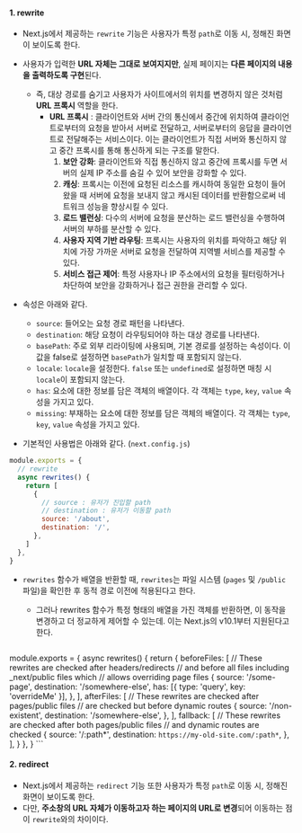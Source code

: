 
#### 1. rewrite

- Next.js에서 제공하는 `rewrite` 기능은 사용자가 특정 `path`로 이동 시, 정해진 화면이 보이도록 한다.
- 사용자가 입력한 **URL 자체는 그대로 보여지지만**, 실제 페이지는 **다른 페이지의 내용을 출력하도록 구현**된다.
	- 즉, 대상 경로를 숨기고 사용자가 사이트에서의 위치를 변경하지 않은 것처럼 **URL 프록시** 역할을 한다.
		- **URL 프록시** : 클라이언트와 서버 간의 통신에서 중간에 위치하여 클라이언트로부터의 요청을 받아서 서버로 전달하고, 서버로부터의 응답을 클라이언트로 전달해주는 서비스이다. 이는 클라이언트가 직접 서버와 통신하지 않고 중간 프록시를 통해 통신하게 되는 구조를 말한다.
			1. **보안 강화**: 클라이언트와 직접 통신하지 않고 중간에 프록시를 두면 서버의 실제 IP 주소를 숨길 수 있어 보안을 강화할 수 있다.
			2. **캐싱**: 프록시는 이전에 요청된 리소스를 캐시하여 동일한 요청이 들어왔을 때 서버에 요청을 보내지 않고 캐시된 데이터를 반환함으로써 네트워크 성능을 향상시킬 수 있다.
			3. **로드 밸런싱**: 다수의 서버에 요청을 분산하는 로드 밸런싱을 수행하여 서버의 부하를 분산할 수 있다.
			4. **사용자 지역 기반 라우팅**: 프록시는 사용자의 위치를 파악하고 해당 위치에 가장 가까운 서버로 요청을 전달하여 지역별 서비스를 제공할 수 있다.
			5. **서비스 접근 제어**: 특정 사용자나 IP 주소에서의 요청을 필터링하거나 차단하여 보안을 강화하거나 접근 권한을 관리할 수 있다.

- 속성은 아래와 같다.
	- `source`: 들어오는 요청 경로 패턴을 나타낸다.
	- `destination`: 해당 요청이 라우팅되어야 하는 대상 경로를 나타낸다.
	- `basePath`: 주로 외부 리라이팅에 사용되며, 기본 경로를 설정하는 속성이다. 이 값을 false로 설정하면 `basePath`가 일치할 때 포함되지 않는다. 
	- `locale`: `locale`을 설정한다. `false` 또는 `undefined`로 설정하면 매칭 시 `locale`이 포함되지 않는다.
	- `has`: 요소에 대한 정보를 담은 객체의 배열이다. 각 객체는 `type`, `key`, `value` 속성을 가지고 있다.
	- `missing`: 부재하는 요소에 대한 정보를 담은 객체의 배열이다. 각 객체는 `type`, `key`, `value` 속성을 가지고 있다.

- 기본적인 사용법은 아래와 같다. (`next.config.js`)
```js
module.exports = {
  // rewrite
  async rewrites() {
    return [
      {
        // source : 유저가 진입할 path
        // destination : 유저가 이동할 path
        source: '/about',
        destination: '/',
      },
    ]
  },
}
```

-   `rewrites` 함수가 배열을 반환할 때, `rewrites`는 파일 시스템 (`pages` 및 `/public` 파일)을 확인한 후 동적 경로 이전에 적용된다고 한다. 
	- 그러나 rewrites 함수가 특정 형태의 배열을 가진 객체를 반환하면, 이 동작을 변경하고 더 정교하게 제어할 수 있는데. 이는 Next.js의 v10.1부터 지원된다고 한다.
	
	```js
module.exports = {
  async rewrites() {
	return {
	  beforeFiles: [
		// These rewrites are checked after headers/redirects
		// and before all files including _next/public files which
		// allows overriding page files
		{
		  source: '/some-page',
		  destination: '/somewhere-else',
		  has: [{ type: 'query', key: 'overrideMe' }],
		},
	  ],
	  afterFiles: [
		// These rewrites are checked after pages/public files
		// are checked but before dynamic routes
		{
		  source: '/non-existent',
		  destination: '/somewhere-else',
		},
	  ],
	  fallback: [
		// These rewrites are checked after both pages/public files
		// and dynamic routes are checked
		{
		  source: '/:path*',
		  destination: `https://my-old-site.com/:path*`,
		},
	  ],
	}
  },
}
	```


#### 2. redirect

- Next.js에서 제공하는 `redirect` 기능 또한 사용자가 특정 `path`로 이동 시, 정해진 화면이 보이도록 한다.
- 다만, **주소창의 URL 자체가 이동하고자 하는 페이지의 URL로 변경**되어 이동하는 점이 `rewrite`와의 차이이다.